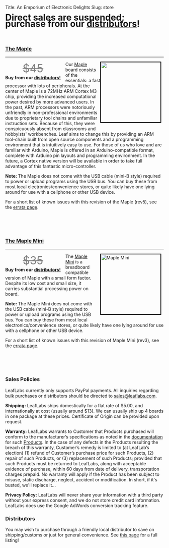 Title: An Emporium of Electronic Delights
Slug: store

<h1 style="margin-top: 0px; line-height:20px;"><span class="subtitle">Direct sales are suspended; purchase from our <a href="/distributors/">distributors</a>!</span></h1>

<!--
<div style="text-align: center; font-size: 16px;"><a href="#maplemini">Maple Mini</a> |  <a href="#maple">Maple</a></div>
-->

<br>
<a name="maple"></a>
<h3><a href="/devices/maple/">The Maple</a></h3>
<hr /><!-- Maple -->
<a style="float: right; margin-bottom: 15px;" href="/devices/#maple">
<img class="size-medium wp-image-535" style="float: left; margin-right: 8px; border: 2px solid black;" title="maple-board" src="/static/images/old/maple_top_photo.jpg" alt="" width="190" height="190" />
</a>


<div style="float: left; margin-right: 15px; margin-bottom: 5px; text-align: center;">
<span style="font-size: 2.5em;"><strike style="color:grey;">$45</strike></span>
<br>
<strong>Buy from our <a href="/distributors/">distributors!</a></strong>
</div>

Our <a href="/devices/#Maple">Maple</a> board consists of the essentials: a
fast processor with lots of peripherals. At the center of Maple is a 72MHz ARM
Cortex M3 chip, providing the increased computational power desired by more
advanced users. In the past, ARM processors were notoriously unfriendly in
non-professional environments due to proprietary tool chains and unfamiliar
instruction sets. Because of this, they were conspicuously absent from
classrooms and hobbyists' workbenches. Leaf aims to change this by providing an
ARM tool-chain built from open source components and a programming environment
that is intuitively easy to use. For those of us who love and are familiar with
Arduino, Maple is offered in an Arduino-compatible format, complete with
Arduino pin layouts and programming environment. In the future, a Cortex native
version will be available in order to take full advantage of this fantastic
micro-controller.

<strong>Note: </strong>The Maple does not come with the USB cable (mini-B
style) required to power or upload programs using the USB bus. You can buy
these from most local electronics/convenience stores, or quite likely have one
lying around for use with a cellphone or other USB device.

For a short list of known issues with this revision of the Maple (rev5), see
the <a href="http://leaflabs.com/docs/hardware/maple.html#errata">errata page</a>.

<br><br><br>
<a name="maplemini"></a>
<h3><a href="/devices/#maplemini">The Maple Mini</a></h3>
<hr style="clear: both;" /><!-- Maple Mini -->
<a style="float: right; margin-bottom: 15px; margin-left: 15px;" href="/devices/#maplemini">
<img class="size-medium wp-image-535" style="float: left; margin-right: 8px; border: 2px solid black; width: 190px;" title="maple-board" src="http://static.leaflabs.com/img/devices/maple-mini-r2/maple-mini-r2-top.jpg" alt="Maple Mini" width="253" />
</a>

<div style="float: left; margin-right: 15px; margin-bottom: 5px; text-align: center;">
<span style="font-size: 2.5em;"><strike style="color:grey;">$35</strike></span>
<br>
<strong>Buy from our <a href="/distributors/">distributors!</a></strong>
</div>

The <a href="/devices/#maplemini">Maple Mini</a> is a breadboard compatible
version of Maple with a small form factor. Despite its low cost and small size,
it carries substantial processing power on board.

<strong>Note: </strong>The Maple Mini does not come with the USB cable (mini-B
style) required to power or upload programs using the USB bus. You can buy
these from most local electronics/convenience stores, or quite likely have one
lying around for use with a cellphone or other USB device.

For a short list of known issues with this revision of Maple Mini (rev3), see
the <a href="/docs/hardware/maple-mini.html#errata">errata page</a>.

<br><br><br>
<h3>Sales Policies</h3>

LeafLabs currently only supports PayPal payments. All inquiries regarding bulk
purchases or distributors should be directed to 
<a href="mailto:sales@leaflabs.com">sales@leaflabs.com</a>.

<strong>Shipping:</strong> LeafLabs ships domestically for a flat rate of
$5.00, and internationally at cost (usually around $13). We can usually ship up
4 boards in one package at these prices. Certificate of Origin can be provided
upon request.

<strong>Warranty:</strong> LeafLabs warrants to Customer that Products
purchased will conform to the manufacturer’s specifications as noted in the 
<a href="http://leaflabs.com/docs/">documentation</a> for such 
<a href="/devices/">Products</a>. In the case of any defects in the Products
resulting the breach of this warranty, Customer’s remedy is limited to (at
LeafLab’s election) (1) refund of Customer’s purchase price for such Products,
(2) repair of such Products, or (3) replacement of such Products; provided that
such Products must be returned to LeafLabs, along with acceptable evidence of
purchase, within 60 days from date of delivery, transportation charges prepaid.
No warranty will apply if the Product has been subject to misuse, static
discharge, neglect, accident or modification. In short, if it's busted, we'll
replace it...

<strong>Privacy Policy:</strong> LeafLabs will never share your information
with a third party without your express consent, and we do not store credit
card information. LeafLabs does use the Google AdWords conversion tracking
feature.

<h3>Distributors</h3>
You may wish to purchase through a friendly local distributor to save on
shipping/customs or just for general convenience. See 
<a href="/distributors/">this page</a> for a full listing!

